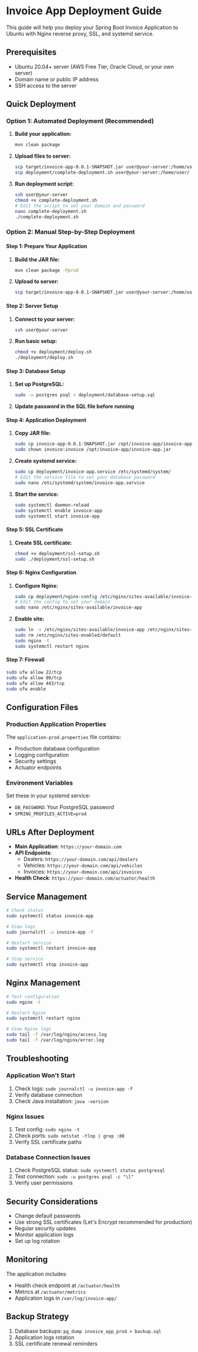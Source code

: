 # Invoice App Deployment Guide

This guide will help you deploy your Spring Boot Invoice Application to Ubuntu with Nginx reverse proxy, SSL, and systemd service.

## Prerequisites

- Ubuntu 20.04+ server (AWS Free Tier, Oracle Cloud, or your own server)
- Domain name or public IP address
- SSH access to the server

## Quick Deployment

### Option 1: Automated Deployment (Recommended)

1. **Build your application:**
   ```bash
   mvn clean package
   ```

2. **Upload files to server:**
   ```bash
   scp target/invoice-app-0.0.1-SNAPSHOT.jar user@your-server:/home/user/
   scp deployment/complete-deployment.sh user@your-server:/home/user/
   ```

3. **Run deployment script:**
   ```bash
   ssh user@your-server
   chmod +x complete-deployment.sh
   # Edit the script to set your domain and password
   nano complete-deployment.sh
   ./complete-deployment.sh
   ```

### Option 2: Manual Step-by-Step Deployment

#### Step 1: Prepare Your Application

1. **Build the JAR file:**
   ```bash
   mvn clean package -Pprod
   ```

2. **Upload to server:**
   ```bash
   scp target/invoice-app-0.0.1-SNAPSHOT.jar user@your-server:/home/user/
   ```

#### Step 2: Server Setup

1. **Connect to your server:**
   ```bash
   ssh user@your-server
   ```

2. **Run basic setup:**
   ```bash
   chmod +x deployment/deploy.sh
   ./deployment/deploy.sh
   ```

#### Step 3: Database Setup

1. **Set up PostgreSQL:**
   ```bash
   sudo -u postgres psql < deployment/database-setup.sql
   ```

2. **Update password in the SQL file before running**

#### Step 4: Application Deployment

1. **Copy JAR file:**
   ```bash
   sudo cp invoice-app-0.0.1-SNAPSHOT.jar /opt/invoice-app/invoice-app.jar
   sudo chown invoice:invoice /opt/invoice-app/invoice-app.jar
   ```

2. **Create systemd service:**
   ```bash
   sudo cp deployment/invoice-app.service /etc/systemd/system/
   # Edit the service file to set your database password
   sudo nano /etc/systemd/system/invoice-app.service
   ```

3. **Start the service:**
   ```bash
   sudo systemctl daemon-reload
   sudo systemctl enable invoice-app
   sudo systemctl start invoice-app
   ```

#### Step 5: SSL Certificate

1. **Create SSL certificate:**
   ```bash
   chmod +x deployment/ssl-setup.sh
   sudo ./deployment/ssl-setup.sh
   ```

#### Step 6: Nginx Configuration

1. **Configure Nginx:**
   ```bash
   sudo cp deployment/nginx-config /etc/nginx/sites-available/invoice-app
   # Edit the config to set your domain
   sudo nano /etc/nginx/sites-available/invoice-app
   ```

2. **Enable site:**
   ```bash
   sudo ln -s /etc/nginx/sites-available/invoice-app /etc/nginx/sites-enabled/
   sudo rm /etc/nginx/sites-enabled/default
   sudo nginx -t
   sudo systemctl restart nginx
   ```

#### Step 7: Firewall

```bash
sudo ufw allow 22/tcp
sudo ufw allow 80/tcp
sudo ufw allow 443/tcp
sudo ufw enable
```

## Configuration Files

### Production Application Properties

The `application-prod.properties` file contains:
- Production database configuration
- Logging configuration
- Security settings
- Actuator endpoints

### Environment Variables

Set these in your systemd service:
- `DB_PASSWORD`: Your PostgreSQL password
- `SPRING_PROFILES_ACTIVE=prod`

## URLs After Deployment

- **Main Application**: `https://your-domain.com`
- **API Endpoints**:
  - Dealers: `https://your-domain.com/api/dealers`
  - Vehicles: `https://your-domain.com/api/vehicles`
  - Invoices: `https://your-domain.com/api/invoices`
- **Health Check**: `https://your-domain.com/actuator/health`

## Service Management

```bash
# Check status
sudo systemctl status invoice-app

# View logs
sudo journalctl -u invoice-app -f

# Restart service
sudo systemctl restart invoice-app

# Stop service
sudo systemctl stop invoice-app
```

## Nginx Management

```bash
# Test configuration
sudo nginx -t

# Restart Nginx
sudo systemctl restart nginx

# View Nginx logs
sudo tail -f /var/log/nginx/access.log
sudo tail -f /var/log/nginx/error.log
```

## Troubleshooting

### Application Won't Start

1. Check logs: `sudo journalctl -u invoice-app -f`
2. Verify database connection
3. Check Java installation: `java -version`

### Nginx Issues

1. Test config: `sudo nginx -t`
2. Check ports: `sudo netstat -tlnp | grep :80`
3. Verify SSL certificate paths

### Database Connection Issues

1. Check PostgreSQL status: `sudo systemctl status postgresql`
2. Test connection: `sudo -u postgres psql -c "\l"`
3. Verify user permissions

## Security Considerations

- Change default passwords
- Use strong SSL certificates (Let's Encrypt recommended for production)
- Regular security updates
- Monitor application logs
- Set up log rotation

## Monitoring

The application includes:
- Health check endpoint at `/actuator/health`
- Metrics at `/actuator/metrics`
- Application logs in `/var/log/invoice-app/`

## Backup Strategy

1. Database backups: `pg_dump invoice_app_prod > backup.sql`
2. Application logs rotation
3. SSL certificate renewal reminders
